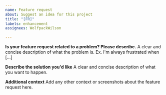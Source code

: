 ```yaml
---
name: Feature request
about: Suggest an idea for this project
title: "[FR]"
labels: enhancement
assignees: WolfpackWilson

---
```


**Is your feature request related to a problem? Please describe.**
A clear and concise description of what the problem is. Ex. I'm always frustrated when [...]

**Describe the solution you'd like**
A clear and concise description of what you want to happen.

**Additional context**
Add any other context or screenshots about the feature request here.
